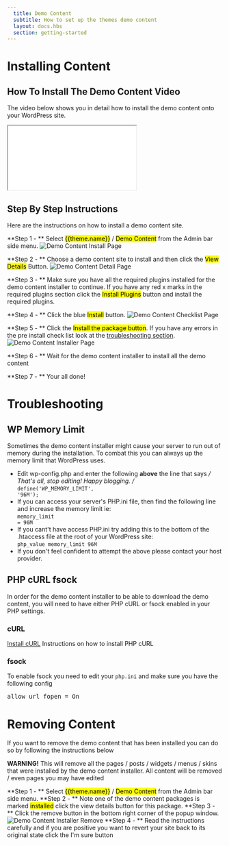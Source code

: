 ```yaml
---
  title: Demo Content
  subtitle: How to set up the themes demo content
  layout: docs.hbs
  section: getting-started
---
```


# Installing Content

## How To Install The Demo Content Video
The video below shows you in detail how to install the demo content onto your WordPress site.
<div class="embed-responsive embed-responsive-4by3">
  <iframe class="embed-responsive-item" src="//www.youtube.com/embed/jn1lAzi3Zic?list=PLjEWC37YdOvvC8P-Xrq-7ntPJucGP5Non" allowfullscreen></iframe>
</div>

## Step By Step Instructions
Here are the instructions on how to install a demo content site.

**Step 1 - ** Select <mark>{{theme.name}}</mark> / <mark>Demo Content</mark> from the Admin bar side menu.
<img src="assets/images/getting-started/demo-content-wp.png" alt="Demo Content Install Page" class="img-responsive">

**Step 2 - ** Choose a demo content site to install and then click the <mark>View Details</mark> Button.
<img src="assets/images/getting-started/demo-content-detail.png" alt="Demo Content Detail Page" class="img-responsive">

**Step 3 - ** Make sure you have all the required plugins installed for the demo content installer to continue.  If you have any red x marks in the required plugins section click the <mark>Install Plugins</mark> button and install the required plugins.

**Step 4 - ** Click the blue <mark>Install</mark> button.
<img src="assets/images/getting-started/demo-content-check.png" alt="Demo Content Checklist Page" class="img-responsive">

**Step 5 - ** Click the <mark>Install the package button</mark>.  If you have any errors in the pre install check list look at the <a href="#troubleshooting">troubleshooting section</a>.
<img src="assets/images/getting-started/demo-content-install.png" alt="Demo Content Installer Page" class="img-responsive">

**Step 6 - ** Wait for the demo content installer to install all the demo content

**Step 7 - ** Your all done!

# Troubleshooting

## WP Memory Limit
Sometimes the demo content installer might cause your server to run out of memory during the installation.  To combat this you can always up the memory limit that WordPress uses.

- Edit wp-config.php and enter the following **above** the line that says **/* That's all, stop editing! Happy blogging. */**
  <br><code>define('WP_MEMORY_LIMIT', '96M');</code>
- If you can access your server's PHP.ini file, then find the following line and increase the memory limit ie:<br>
  <code>memory_limit = 96M</code>
- If you cant't have access PHP.ini try adding this to the bottom of the .htaccess file at the root of your WordPress site:<br>
  <code>php_value memory_limit 96M</code>
- If you don't feel confident to attempt the above please contact your host provider.

## PHP cURL fsock
In order for the demo content installer to be able to download the demo content, you will need to have either PHP cURL or fsock enabled in your PHP settings.

### cURL
<a href="http://php.net/manual/en/curl.setup.php" target="_blank">Install cURL</a> Instructions on how to install PHP cURL

### fsock
To enable fsock you need to edit your <code>php.ini</code> and make sure you have the following config

<pre>allow_url_fopen = On</pre>


# Removing Content
If you want to remove the demo content that has been installed you can do so by following the instructions below

<div class="alert alert-danger text-uppercase">
    <strong>WARNING!</strong> This will remove all the pages / posts / widgets / menus / skins that were installed by the demo content installer.  All content will be removed / even pages you may have edited
</div>

**Step 1 - ** Select <mark>{{theme.name}}</mark> / <mark>Demo Content</mark> from the Admin bar side menu.
**Step 2 - ** Note one of the demo content packages is marked <mark>installed</mark> click the view details button for this package.
**Step 3 - ** Click the remove button in the bottom right corner of the popup window.
<img src="assets/images/getting-started/demo-content-remove.png" alt="Demo Content Installer Remove" class="img-responsive">
**Step 4 - ** Read the instructions carefully and if you are positive you want to revert your site back to its original state click the I'm sure button


